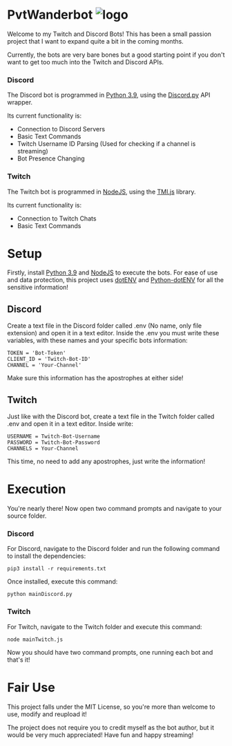 # PvtWanderbot    ![logo](https://cdn.discordapp.com/avatars/807240437936554004/8c374795c7d790b36dd6e595ad9bb196.png?size=32)
Welcome to my Twitch and Discord Bots!
This has been a small passion project that I want to expand quite a bit in the coming months.

Currently, the bots are very bare bones but a good starting point if you don't want to get too much into the Twitch and Discord APIs.

### Discord
The Discord bot is programmed in [Python 3.9](https://www.python.org/downloads/), using the [Discord.py](https://discordpy.readthedocs.io/en/latest/index.html) API wrapper.

Its current functionality is:
- Connection to Discord Servers
- Basic Text Commands
- Twitch Username ID Parsing (Used for checking if a channel is streaming)
- Bot Presence Changing

### Twitch
The Twitch bot is programmed in [NodeJS](https://nodejs.org/en/download/), using the [TMI.js](https://github.com/tmijs/tmi.js) library.

Its current functionality is:
- Connection to Twitch Chats
- Basic Text Commands

# Setup
Firstly, install [Python 3.9](https://www.python.org/downloads/) and [NodeJS](https://nodejs.org/en/download/) to execute the bots. For ease of use and data protection, this project uses [dotENV](https://github.com/motdotla/dotenv#dotenv) and [Python-dotENV](https://github.com/theskumar/python-dotenv#python-dotenv) for all the sensitive information!

## Discord
Create a text file in the Discord folder called .env (No name, only file extension) and open it in a text editor. Inside the .env you must write these variables, with these names and your specific bots information:
```
TOKEN = 'Bot-Token'
CLIENT_ID = 'Twitch-Bot-ID'
CHANNEL = 'Your-Channel'
```
Make sure this information has the apostrophes at either side!

## Twitch
Just like with the Discord bot, create a text file in the Twitch folder called .env and open it in a text editor. Inside write:
```
USERNAME = Twitch-Bot-Username
PASSWORD = Twitch-Bot-Password
CHANNELS = Your-Channel
```
This time, no need to add any apostrophes, just write the information!

# Execution
You're nearly there! Now open two command prompts and navigate to your source folder.
### Discord
For Discord, navigate to the Discord folder and run the following command to install the dependencies:
```
pip3 install -r requirements.txt
```

Once installed, execute this command:
```
python mainDiscord.py
```

### Twitch
For Twitch, navigate to the Twitch folder and execute this command:
```
node mainTwitch.js
```

Now you should have two command prompts, one running each bot and that's it!

# Fair Use
This project falls under the MIT License, so you're more than welcome to use, modify and reupload it!

The project does not require you to credit myself as the bot author, but it would be very much appreciated! Have fun and happy streaming!
